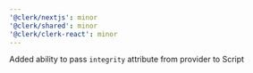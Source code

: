 ```yaml
---
'@clerk/nextjs': minor
'@clerk/shared': minor
'@clerk/clerk-react': minor
---
```


Added ability to pass `integrity` attribute from provider to Script

